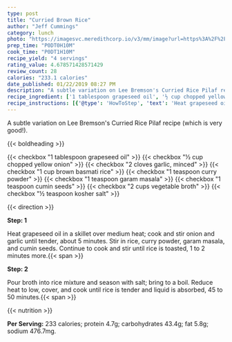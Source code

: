 ```yaml
---
type: post
title: "Curried Brown Rice"
author: "Jeff Cummings"
category: lunch
photo: "https://imagesvc.meredithcorp.io/v3/mm/image?url=https%3A%2F%2Fimages.media-allrecipes.com%2Fuserphotos%2F962461.jpg"
prep_time: "P0DT0H10M"
cook_time: "P0DT1H10M"
recipe_yield: "4 servings"
rating_value: 4.678571428571429
review_count: 28
calories: "233.1 calories"
date_published: 01/22/2019 08:27 PM
description: "A subtle variation on Lee Bremson's Curried Rice Pilaf recipe (which is very good!)."
recipe_ingredient: ['1 tablespoon grapeseed oil', '½ cup chopped yellow onion', '2 cloves garlic, minced', '1 cup brown basmati rice', '1 teaspoon curry powder', '1 teaspoon garam masala', '1 teaspoon cumin seeds', '2 cups vegetable broth', '½ teaspoon kosher salt']
recipe_instructions: [{'@type': 'HowToStep', 'text': 'Heat grapeseed oil in a skillet over medium heat; cook and stir onion and garlic until tender, about 5 minutes. Stir in rice, curry powder, garam masala, and cumin seeds. Continue to cook and stir until rice is toasted, 1 to 2 minutes more.\n'}, {'@type': 'HowToStep', 'text': 'Pour broth into rice mixture and season with salt; bring to a boil. Reduce heat to low, cover, and cook until rice is tender and liquid is absorbed, 45 to 50 minutes.\n'}]
---
```


A subtle variation on Lee Bremson's Curried Rice Pilaf recipe (which is very good!). 

{{< boldheading >}}

{{< checkbox "1 tablespoon grapeseed oil" >}}
{{< checkbox "½ cup chopped yellow onion" >}}
{{< checkbox "2 cloves garlic, minced" >}}
{{< checkbox "1 cup brown basmati rice" >}}
{{< checkbox "1 teaspoon curry powder" >}}
{{< checkbox "1 teaspoon garam masala" >}}
{{< checkbox "1 teaspoon cumin seeds" >}}
{{< checkbox "2 cups vegetable broth" >}}
{{< checkbox "½ teaspoon kosher salt" >}}


{{< direction >}}

**Step: 1**

Heat grapeseed oil in a skillet over medium heat; cook and stir onion and garlic until tender, about 5 minutes. Stir in rice, curry powder, garam masala, and cumin seeds. Continue to cook and stir until rice is toasted, 1 to 2 minutes more.{{< span >}}

**Step: 2**

Pour broth into rice mixture and season with salt; bring to a boil. Reduce heat to low, cover, and cook until rice is tender and liquid is absorbed, 45 to 50 minutes.{{< span >}}

{{< nutrition >}}

**Per Serving:** 233 calories; protein 4.7g; carbohydrates 43.4g; fat 5.8g; sodium 476.7mg.